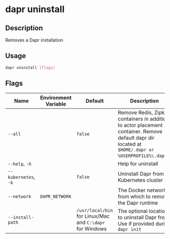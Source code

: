 # dapr uninstall

## Description

Removes a Dapr installation

## Usage

```bash
dapr uninstall [flags]
```

## Flags

| Name | Environment Variable | Default | Description
| --- | --- | --- | --- |
| `--all` | | `false` | Remove Redis, Zipkin containers in addition to actor placement container. Remove default dapr dir located at `$HOME/.dapr or %USERPROFILE%\.dapr\`. |
| `--help`, `-h` | | | Help for uninstall |
| `--kubernetes`, `-k` | | `false` | Uninstall Dapr from a Kubernetes cluster |
| `--network` | `DAPR_NETWORK` | | The Docker network from which to remove the Dapr runtime |
| `--install-path` |  | `/usr/local/bin` for Linux/Mac and `C:\dapr` for Windows | The optional location to uninstall Dapr from. Use if provided during `dapr init`|

